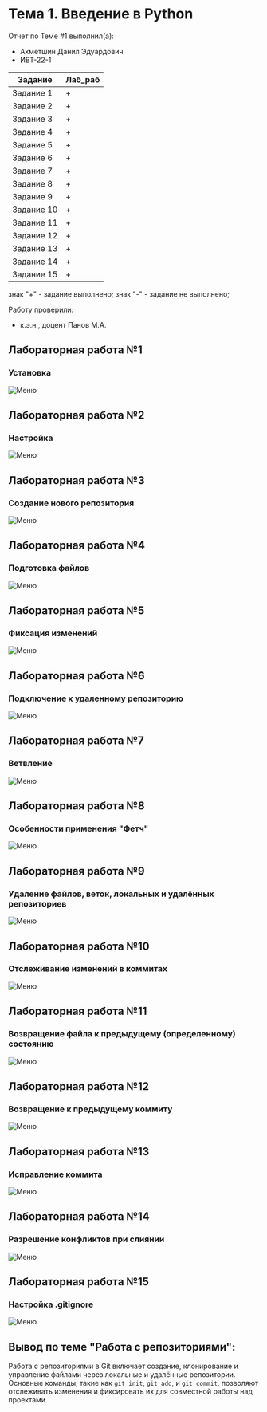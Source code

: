 # Тема 1. Введение в Python
Отчет по Теме #1 выполнил(а):
- Ахметшин Данил Эдуардович
- ИВТ-22-1

| Задание | Лаб_раб |
| ------ | ------ |
| Задание 1 | + |
| Задание 2 | + |
| Задание 3 | + |
| Задание 4 | + |
| Задание 5 | + |
| Задание 6 | + |
| Задание 7 | + |
| Задание 8 | + |
| Задание 9 | + |
| Задание 10 | + |
| Задание 11 | + |
| Задание 12 | + |
| Задание 13 | + |
| Задание 14 | + |
| Задание 15 | + |

знак "+" - задание выполнено; знак "-" - задание не выполнено;

Работу проверили:
- к.э.н., доцент Панов М.А.

## Лабораторная работа №1

### Установка
![Меню](Lab/Lab_1.png)

## Лабораторная работа №2

### Настройка
![Меню](Lab/Lab_2.png)

## Лабораторная работа №3

### Создание нового репозитория
![Меню](Lab/Lab_3.png)

## Лабораторная работа №4

### Подготовка файлов
![Меню](Lab/Lab_4.png)

## Лабораторная работа №5

### Фиксация изменений
![Меню](Lab/Lab_5.png)

## Лабораторная работа №6

### Подключение к удаленному репозиторию
![Меню](Lab/Lab_6.png)

## Лабораторная работа №7

### Ветвление
![Меню](Lab/Lab_7.png)

## Лабораторная работа №8

### Особенности применения "Фетч"
![Меню](Lab/Lab_8.png)

## Лабораторная работа №9

### Удаление файлов, веток, локальных и удалённых репозиториев
![Меню](Lab/Lab_9.png)

## Лабораторная работа №10

### Отслеживание изменений в коммитах
![Меню](Lab/Lab_10.png)

## Лабораторная работа №11

### Возвращение файла к предыдущему (определенному) состоянию
![Меню](Lab/Lab_11.png)

## Лабораторная работа №12

### Возвращение к предыдущему коммиту
![Меню](Lab/Lab_12.png)

## Лабораторная работа №13

### Исправление коммита
![Меню](Lab/Lab_13.png)

## Лабораторная работа №14

### Разрешение конфликтов при слиянии
![Меню](Lab/Lab_14.png)

## Лабораторная работа №15

### Настройка .gitignore
![Меню](Lab/Lab_15.png)

## Вывод по теме "Работа с репозиториями":
Работа с репозиториями в Git включает создание, клонирование и управление файлами через локальные и удалённые репозитории. Основные команды, такие как `git init`, `git add`, и `git commit`, позволяют отслеживать изменения и фиксировать их для совместной работы над проектами. 
